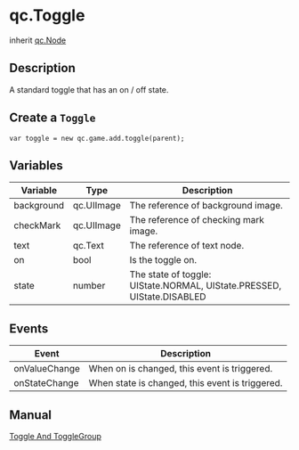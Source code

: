 # qc.Toggle
inherit [qc.Node](CNode.md)

## Description
A standard toggle that has an on / off state.

## Create a `Toggle`
````
var toggle = new qc.game.add.toggle(parent);
````

## Variables
| Variable   |  Type     |   Description    |
| ------------- |-------------| -------------|
| background |  qc.UIImage | The reference of background image. |
| checkMark |  qc.UIImage | The reference of checking mark image. |
| text |  qc.Text | The reference of text node. |
| on |  bool | Is the toggle on. |
| state | number | The state of toggle: UIState.NORMAL, UIState.PRESSED, UIState.DISABLED |

## Events
|   Event      |     Description     |
| ------------- |-------------|
| onValueChange | When on is changed, this event is triggered. |
| onStateChange | When state is changed, this event is triggered. |

## Manual
[Toggle And ToggleGroup](http://docs.qiciengine.com/manual/Sample/Toggle.html)